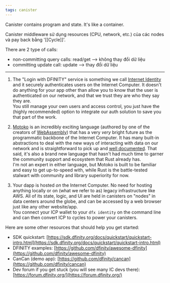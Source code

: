 ```yaml
---
tags: canister
---
```


Canister contains program and state. It's like a container.

Canister middleware sử dụng resources (CPU, network, etc.) của các nodes và pay back bằng '[[Cycle]]'.

There are 2 type of calls:
- non-committing query calls: read/get --> không thay đổi dữ liệu
- committing update call: update --> thay đổi dữ liệu

---

1.  The "Login with DFINITY" service is something we call [Internet Identity](https://sdk.dfinity.org/docs/ic-identity-guide/what-is-ic-identity.html) and it securely authenticates users on the Internet Computer. It doesn't do anything for your app other than allow you to know that the user is authenticated on our network, and that we trust they are who they say they are.  
    You still manage your own users and access control, you just have the (highly recommended) option to integrate our auth solution to save you that part of the work.
    
2.  [Motoko](https://stackoverflow.blog/2020/08/24/motoko-the-language-that-turns-the-web-into-a-computer/) is an incredibly exciting language (authored by one of the creators of [WebAssembly](https://developer.mozilla.org/en-US/docs/WebAssembly)) that has a very _very_ bright future as the programmatic backbone of the Internet Computer. It has many built-in abstractions to deal with the new ways of interacting with data on our network and is straightforward to pick up and [well documented](https://sdk.dfinity.org/docs/language-guide/motoko.html). That said, it's also a brand new language that hasn't had much time to garner the community support and ecosystem that Rust already has.  
    I'm not an expert in either language, but Motoko is built to be familiar and easy to get up-to-speed with, while Rust is the battle-tested stalwart with community and library superiority for now.
    
3.  Your dapp is hosted _on_ the Internet Computer. No need for hosting anything locally or on (what we refer to as) legacy infrastructure like AWS. All of its state, logic, and UI are held in canisters on "nodes" in data centers around the globe, and can be accessed by a web browser just like any other website/app.  
    You connect your ICP wallet to your `dfx identity` on the command line and can then convert ICP to cycles to power your canisters.
    

Here are some other resources that should help you get started:
-   SDK quickstart: [https://sdk.dfinity.org/docs/quickstart/quickstart-intro.html](https://sdk.dfinity.org/docs/quickstart/quickstart-intro.html)
-   DFINITY examples: [https://github.com/dfinity/awesome-dfinity](https://github.com/dfinity/awesome-dfinity)
-   CanCan (demo app): [https://github.com/dfinity/cancan](https://github.com/dfinity/cancan)
-   Dev forum if you get stuck (you will see many IC devs there): [https://forum.dfinity.org/](https://forum.dfinity.org/)
